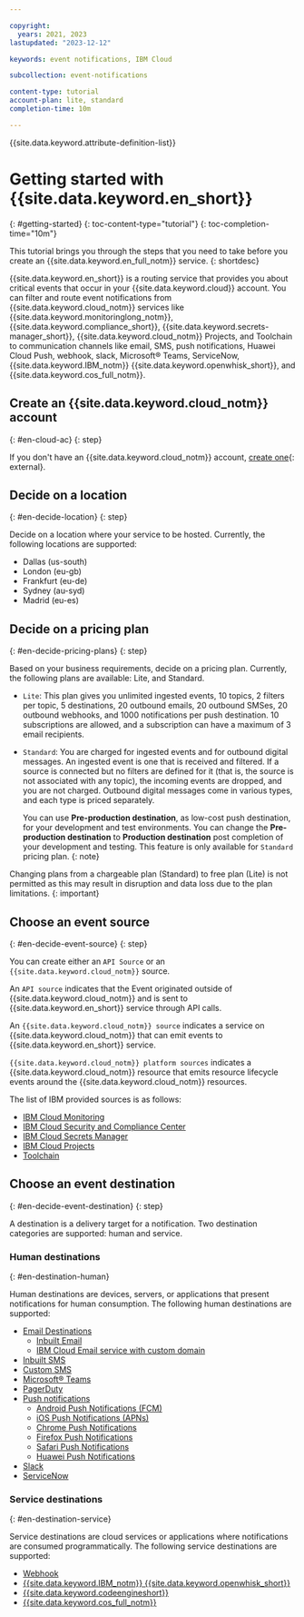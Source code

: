 ```yaml
---

copyright:
  years: 2021, 2023
lastupdated: "2023-12-12"

keywords: event notifications, IBM Cloud

subcollection: event-notifications

content-type: tutorial
account-plan: lite, standard
completion-time: 10m

---
```


{{site.data.keyword.attribute-definition-list}}

# Getting started with {{site.data.keyword.en_short}}
{: #getting-started}
{: toc-content-type="tutorial"}
{: toc-completion-time="10m"}

This tutorial brings you through the steps that you need to take before you create an {{site.data.keyword.en_full_notm}} service.
{: shortdesc}

{{site.data.keyword.en_short}} is a routing service that provides you about critical events that occur in your {{site.data.keyword.cloud}} account. You can filter and route event notifications from {{site.data.keyword.cloud_notm}} services like {{site.data.keyword.monitoringlong_notm}}, {{site.data.keyword.compliance_short}}, {{site.data.keyword.secrets-manager_short}}, {{site.data.keyword.cloud_notm}} Projects, and Toolchain to communication channels like email, SMS, push notifications, Huawei Cloud Push, webhook, slack, Microsoft&reg; Teams, ServiceNow, {{site.data.keyword.IBM_notm}} {{site.data.keyword.openwhisk_short}}, and {{site.data.keyword.cos_full_notm}}.

## Create an {{site.data.keyword.cloud_notm}} account
{: #en-cloud-ac}
{: step}

If you don't have an {{site.data.keyword.cloud_notm}} account, [create one](https://{DomainName}/registration){: external}.

## Decide on a location
{: #en-decide-location}
{: step}

Decide on a location where your service to be hosted. Currently, the following locations are supported:

* Dallas (us-south)
* London (eu-gb)
* Frankfurt (eu-de)
* Sydney (au-syd)
* Madrid (eu-es)

## Decide on a pricing plan
{: #en-decide-pricing-plans}
{: step}

Based on your business requirements, decide on a pricing plan. Currently, the following plans are available: Lite, and Standard.

- `Lite`: This plan gives you unlimited ingested events, 10 topics, 2 filters per topic, 5 destinations, 20 outbound emails, 20 outbound SMSes, 20 outbound webhooks, and 1000 notifications per push destination. 10 subscriptions are allowed, and a subscription can have a maximum of 3 email recipients.

- `Standard`: You are charged for ingested events and for outbound digital messages. An ingested event is one that is received and filtered. If a source is connected but no filters are defined for it (that is, the source is not associated with any topic), the incoming events are dropped, and you are not charged. Outbound digital messages come in various types, and each type is priced separately.

   You can use **Pre-production destination**, as low-cost push destination, for your development and test environments. You can change the **Pre-production destination** to **Production destination** post completion of your development and testing. This feature is only available for `Standard` pricing plan.
   {: note}

Changing plans from a chargeable plan (Standard) to free plan (Lite) is not permitted as this may result in disruption and data loss due to the plan limitations.
{: important}

## Choose an event source
{: #en-decide-event-source}
{: step}

You can create either an `API Source` or an `{{site.data.keyword.cloud_notm}}` source.

An `API source` indicates that the Event originated outside of {{site.data.keyword.cloud_notm}} and is sent to {{site.data.keyword.en_short}} service through API calls.

An `{{site.data.keyword.cloud_notm}} source` indicates a service on {{site.data.keyword.cloud_notm}} that can emit events to {{site.data.keyword.en_short}} service.

`{{site.data.keyword.cloud_notm}} platform sources` indicates a {{site.data.keyword.cloud_notm}} resource that emits resource lifecycle events around the {{site.data.keyword.cloud_notm}} resources.

The list of IBM provided sources is as follows:
- [IBM Cloud Monitoring](/docs/monitoring?topic=monitoring-tutorial-en)
- [IBM Cloud Security and Compliance Center](/docs/security-compliance?topic=security-compliance-event-notifications)
- [IBM Cloud Secrets Manager](/docs/secrets-manager?topic=secrets-manager-event-notifications)
- [IBM Cloud Projects](/docs/secure-enterprise?topic=secure-enterprise-setup-project)
- [Toolchain](/docs/ContinuousDelivery?topic=ContinuousDelivery-event-notifications-cd)

## Choose an event destination
{: #en-decide-event-destination}
{: step}

A destination is a delivery target for a notification. Two destination categories are supported: human and service.

### Human destinations
{: #en-destination-human}

Human destinations are devices, servers, or applications that present notifications for human consumption. The following human destinations are supported:

- [Email Destinations](/docs/event-notifications?topic=event-notifications-en-destinations-email)
   - [Inbuilt Email](/docs/event-notifications?topic=event-notifications-en-destination-email-destination-default)
   - [IBM Cloud Email service with custom domain](/docs/event-notifications?topic=event-notifications-en-destinations-custom-email)
- [Inbuilt SMS](/docs/event-notifications?topic=event-notifications-en-destinations-sms)
- [Custom SMS](/docs/event-notifications?topic=event-notifications-en-destinations-sms-custom)
- [Microsoft&reg; Teams](/docs/event-notifications?topic=event-notifications-en-destinations-msteams)
- [PagerDuty](/docs/event-notifications?topic=event-notifications-en-destinations-pagerduty)
- [Push notifications](/docs/event-notifications?topic=event-notifications-en-destinations-push)
   - [Android Push Notifications (FCM)](/docs/event-notifications?topic=event-notifications-en-push-fcm)
   - [iOS Push Notifications (APNs)](/docs/event-notifications?topic=event-notifications-en-push-apns)
   - [Chrome Push Notifications](/docs/event-notifications?topic=event-notifications-en-push-chrome)
   - [Firefox Push Notifications](/docs/event-notifications?topic=event-notifications-en-push-firefox)
   - [Safari Push Notifications](/docs/event-notifications?topic=event-notifications-en-push-safari)
   - [Huawei Push Notifications](/docs/event-notifications?topic=event-notifications-en-push-huawei)
- [Slack](/docs/event-notifications?topic=event-notifications-en-destinations-slack)
- [ServiceNow](/docs/event-notifications?topic=event-notifications-en-destinations-servicenow)

### Service destinations
{: #en-destination-service}

Service destinations are cloud services or applications where notifications are consumed programmatically. The following service destinations are supported:

- [Webhook](/docs/event-notifications?topic=event-notifications-en-destinations-webhook)
- [{{site.data.keyword.IBM_notm}} {{site.data.keyword.openwhisk_short}}](/docs/event-notifications?topic=event-notifications-en-destinations-cloud-functions)
- [{{site.data.keyword.codeengineshort}}](/docs/event-notifications?topic=event-notifications-en-destinations-codeengine)
- [{{site.data.keyword.cos_full_notm}}](/docs/event-notifications?topic=event-notifications-en-destinations-cloud-object-storage)
